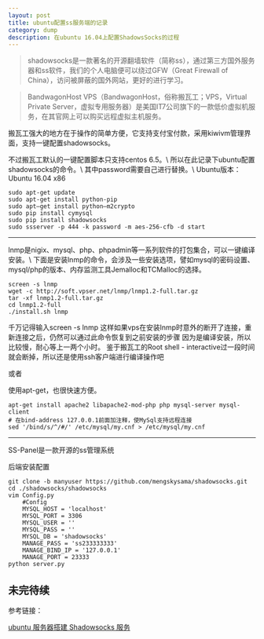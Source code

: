 ```yaml
---
layout: post
title: ubuntu配置ss服务端的记录
category: dump
description: 在ubuntu 16.04上配置ShadowsSocks的过程
---
```




>shadowsocks是一款著名的开源翻墙软件（简称ss），通过第三方国外服务器和ss软件，我们的个人电脑便可以绕过GFW（Great Firewall of China），访问被屏蔽的国外网站，更好的进行学习。

>BandwagonHost VPS（BandwagonHost，俗称搬瓦工；VPS，Virtual Private Server，虚拟专用服务器）是美国IT7公司旗下的一款低价虚拟机服务，在其官网上可以购买远程虚拟主机服务。


搬瓦工强大的地方在于操作的简单方便，它支持支付宝付款，采用kiwivm管理界面，支持一键配置shadowsocks。


不过搬瓦工默认的一键配置脚本只支持centos 6.5。\\
所以在此记录下ubuntu配置shadowsocks的命令。\\
其中password需要自己进行替换。\\
Ubuntu版本：Ubuntu 16.04 x86  


	sudo apt-get update
	sudo apt-get install python-pip
	sudo apt–get install python–m2crypto
	sudo pip install cymysql
	sudo pip install shadowsocks
	sudo ssserver -p 444 -k password -m aes-256-cfb -d start
		
-----------------------------------------------------------------------------------
lnmp是nigix、mysql、php、phpadmin等一系列软件的打包集合，可以一键编译安装。\\
下面是安装lnmp的命令，会涉及一些安装选项，譬如mysql的密码设置、mysql/php的版本、内存监测工具Jemalloc和TCMalloc的选择。

	
	screen -s lnmp
	wget -c http://soft.vpser.net/lnmp/lnmp1.2-full.tar.gz 
	tar -xf lnmp1.2-full.tar.gz
	cd lnmp1.2-full
	./install.sh lnmp
	
千万记得输入screen -s lnmp
这样如果vps在安装lnmp时意外的断开了连接，重新连接之后，仍然可以通过此命令恢复到之前安装的步骤
因为是编译安装，所以比较慢，耐心等上一两个小时。
鉴于搬瓦工的Root shell - interactive过一段时间就会断掉，所以还是使用ssh客户端进行编译操作吧


或者

使用apt-get，也很快速方便。

	apt-get install apache2 libapache2-mod-php php mysql-server mysql-client 
	# 在bind-address 127.0.0.1前面加注释，使MySql支持远程连接
	sed '/bind/s/^/#/' /etc/mysql/my.cnf > /etc/mysql/my.cnf


-----------------------------------------------------------------------------------
SS-Panel是一款开源的ss管理系统

后端安装配置

	git clone -b manyuser https://github.com/mengskysama/shadowsocks.git 
	cd ./shadowsocks/shadowsocks 
	vim Config.py 
		#Config 
		MYSQL_HOST = 'localhost' 	
		MYSQL_PORT = 3306 			
		MYSQL_USER = '' 		
		MYSQL_PASS = '' 		
		MYSQL_DB = 'shadowsocks' 	
		MANAGE_PASS = 'ss233333333' 
		MANAGE_BIND_IP = '127.0.0.1' 
		MANAGE_PORT = 23333 
	python server.py 


## 未完待续








参考链接：

[ubuntu 服务器搭建 Shadowsocks 服务](http://blog.csdn.net/hanshileiai/article/details/49302865)
















































































